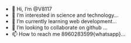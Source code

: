 - 👋 Hi, I’m @V8117
- 👀 I’m interested in science and technology...
- 🌱 I’m currently learning web development...
- 💞️ I’m looking to collaborate on github ...
- 📫 How to reach me 8960283599{whatsapp}...

<!---
Vaibhab8117/Vaibhab8117 is a ✨ special ✨ repository because its `README.md` (this file) appears on your GitHub profile.
You can click the Preview link to take a look at your changes.
--->
